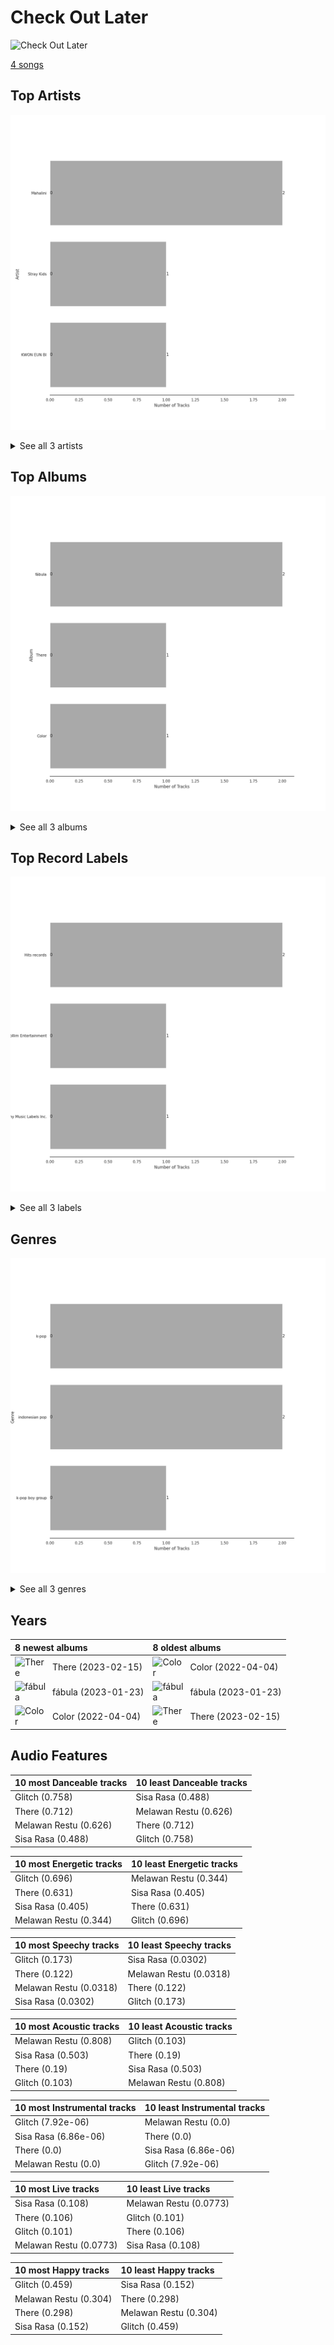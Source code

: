 # Check Out Later


<img src="https://i.scdn.co/image/ab67616d0000b273a8a2a99e01506f56c991a24e" alt="Check Out Later" width="100" />

[4 songs](tracks.md)

## Top Artists

![Bar chart of top 3 artists](../../images/playlists/check_out_later/artists.png)




<details>
<summary>See all 3 artists</summary>

| Number of Tracks | Art | Artist | 🔗 |
|---:|:---|:---|:---|
| 2 | <img src="https://i.scdn.co/image/ab6761610000e5ebb8333468abeb2e461d1ab5ea" alt="" width="50" /> | Mahalini | [🔗](https://open.spotify.com/artist/3wOsYKZM0zcKNasi3I7fP4) |
| 1 | <img src="https://i.scdn.co/image/ab6761610000e5ebc855bded4ab1bd99ef62214a" alt="" width="50" /> | [Stray Kids](../../artists/stray_kids.md) | [🔗](https://open.spotify.com/artist/2dIgFjalVxs4ThymZ67YCE) |
| 1 | <img src="https://i.scdn.co/image/ab6761610000e5eb0e2e70536f9a648992b22670" alt="" width="50" /> | KWON EUN BI | [🔗](https://open.spotify.com/artist/0qr7Rhj0yU7BPySYecNUlm) |

</details>


## Top Albums

![Bar chart of top 3 albums](../../images/playlists/check_out_later/albums.png)


<details>
<summary>See all 3 albums</summary>

| Number of Tracks | Art | Album | Release Date | 🔗 |
|---:|:---|:---|:---|:---|
| 2 | <img src="https://i.scdn.co/image/ab67616d0000b273a8a2a99e01506f56c991a24e" alt="" width="50" /> | fábula | 2023-01-23 | [🔗](https://open.spotify.com/album/6iBh7T1cUR8MPrtly5xugU) |
| 1 | <img src="https://i.scdn.co/image/ab67616d0000b2733019082a0f673eaa7a5ea3ae" alt="" width="50" /> | There | 2023-02-15 | [🔗](https://open.spotify.com/album/2j8BoKqZrMUYTARDIs9XDk) |
| 1 | <img src="https://i.scdn.co/image/ab67616d0000b27342a6d7b8477a1cf06ebce45f" alt="" width="50" /> | Color | 2022-04-04 | [🔗](https://open.spotify.com/album/3tTjCEJSxnjuVH2ztkCY03) |

</details>


## Top Record Labels

![Bar chart of top 3 record labels](../../images/playlists/check_out_later/labels.png)


<details>
<summary>See all 3 labels</summary>

| Number of Tracks | Label |
|---:|:---|
| 2 | Hits records |
| 1 | Wollim Entertainment |
| 1 | [Sony Music Labels Inc.](../../labels/sony_music_labels_inc_.md) |

</details>


## Genres

![Bar chart of top 3 genres](../../images/playlists/check_out_later/genres.png)


<details>
<summary>See all 3 genres</summary>

| Number of Tracks | Genre |
|---:|:---|
| 2 | [k-pop](../../genres/k_pop.md) |
| 2 | indonesian pop |
| 1 | [k-pop boy group](../../genres/k_pop_boy_group.md) |

</details>


## Years





| 8 newest albums | 8 oldest albums |
|:---|:---|
| <div style="display:flex; align-items:center;"><img src="https://i.scdn.co/image/ab67616d0000b2733019082a0f673eaa7a5ea3ae" alt="There" width="50" /> <span style="padding-left:10px;">There (2023-02-15)</span></div> | <div style="display:flex; align-items:center;"><img src="https://i.scdn.co/image/ab67616d0000b27342a6d7b8477a1cf06ebce45f" alt="Color" width="50" /> <span style="padding-left:10px;">Color (2022-04-04)</span></div> |
| <div style="display:flex; align-items:center;"><img src="https://i.scdn.co/image/ab67616d0000b273a8a2a99e01506f56c991a24e" alt="fábula" width="50" /> <span style="padding-left:10px;">fábula (2023-01-23)</span></div> | <div style="display:flex; align-items:center;"><img src="https://i.scdn.co/image/ab67616d0000b273a8a2a99e01506f56c991a24e" alt="fábula" width="50" /> <span style="padding-left:10px;">fábula (2023-01-23)</span></div> |
| <div style="display:flex; align-items:center;"><img src="https://i.scdn.co/image/ab67616d0000b27342a6d7b8477a1cf06ebce45f" alt="Color" width="50" /> <span style="padding-left:10px;">Color (2022-04-04)</span></div> | <div style="display:flex; align-items:center;"><img src="https://i.scdn.co/image/ab67616d0000b2733019082a0f673eaa7a5ea3ae" alt="There" width="50" /> <span style="padding-left:10px;">There (2023-02-15)</span></div> |
## Audio Features

| 10 most Danceable tracks | 10 least Danceable tracks |
|:---|:---|
| Glitch (0.758) | Sisa Rasa (0.488) |
| There (0.712) | Melawan Restu (0.626) |
| Melawan Restu (0.626) | There (0.712) |
| Sisa Rasa (0.488) | Glitch (0.758) |

| 10 most Energetic tracks | 10 least Energetic tracks |
|:---|:---|
| Glitch (0.696) | Melawan Restu (0.344) |
| There (0.631) | Sisa Rasa (0.405) |
| Sisa Rasa (0.405) | There (0.631) |
| Melawan Restu (0.344) | Glitch (0.696) |

| 10 most Speechy tracks | 10 least Speechy tracks |
|:---|:---|
| Glitch (0.173) | Sisa Rasa (0.0302) |
| There (0.122) | Melawan Restu (0.0318) |
| Melawan Restu (0.0318) | There (0.122) |
| Sisa Rasa (0.0302) | Glitch (0.173) |

| 10 most Acoustic tracks | 10 least Acoustic tracks |
|:---|:---|
| Melawan Restu (0.808) | Glitch (0.103) |
| Sisa Rasa (0.503) | There (0.19) |
| There (0.19) | Sisa Rasa (0.503) |
| Glitch (0.103) | Melawan Restu (0.808) |

| 10 most Instrumental tracks | 10 least Instrumental tracks |
|:---|:---|
| Glitch (7.92e-06) | Melawan Restu (0.0) |
| Sisa Rasa (6.86e-06) | There (0.0) |
| There (0.0) | Sisa Rasa (6.86e-06) |
| Melawan Restu (0.0) | Glitch (7.92e-06) |

| 10 most Live tracks | 10 least Live tracks |
|:---|:---|
| Sisa Rasa (0.108) | Melawan Restu (0.0773) |
| There (0.106) | Glitch (0.101) |
| Glitch (0.101) | There (0.106) |
| Melawan Restu (0.0773) | Sisa Rasa (0.108) |

| 10 most Happy tracks | 10 least Happy tracks |
|:---|:---|
| Glitch (0.459) | Sisa Rasa (0.152) |
| Melawan Restu (0.304) | There (0.298) |
| There (0.298) | Melawan Restu (0.304) |
| Sisa Rasa (0.152) | Glitch (0.459) |
